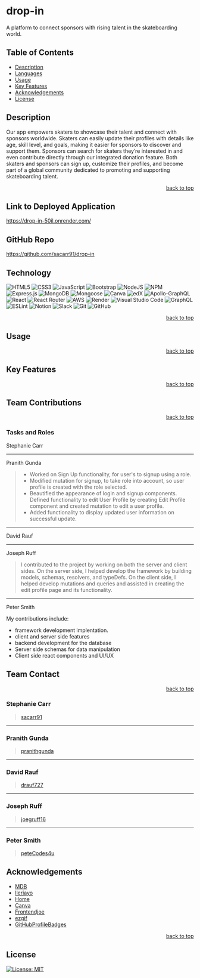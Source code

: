 <a name="readme-top"></a>

# drop-in

A platform to connect sponsors with rising talent in the skateboarding world.

## Table of Contents

- [Description](#Description)
- [Languages](#Languages)
- [Usage](#Usage)
- [Key Features](#Key-Features)
- [Acknowledgements](#Acknowledgements)
- [License](#License)

## Description

Our app empowers skaters to showcase their talent and connect with sponsors worldwide. Skaters can easily update their profiles with details like age, skill level, and goals, making it easier for sponsors to discover and support them. Sponsors can search for skaters they’re interested in and even contribute directly through our integrated donation feature. Both skaters and sponsors can sign up, customize their profiles, and become part of a global community dedicated to promoting and supporting skateboarding talent.

<p align="right"><a href="#readme-top">back to top</a></p>

## Link to Deployed Application

<https://drop-in-50il.onrender.com/>

## GitHub Repo

<https://github.com/sacarr91/drop-in>

## Technology

<!-- We can delete from or add to this list as needed! -->

![HTML5](https://img.shields.io/badge/html5-%23E34F26.svg?style=for-the-badge&logo=html5&logoColor=white)
![CSS3](https://img.shields.io/badge/css3-%231572B6.svg?style=for-the-badge&logo=css3&logoColor=white)
![JavaScript](https://img.shields.io/badge/javascript-%23323330.svg?style=for-the-badge&logo=javascript&logoColor=%23F7DF1E)
![Bootstrap](https://img.shields.io/badge/bootstrap-%238511FA.svg?style=for-the-badge&logo=bootstrap&logoColor=white)
![NodeJS](https://img.shields.io/badge/node.js-6DA55F?style=for-the-badge&logo=node.js&logoColor=white)
![NPM](https://img.shields.io/badge/NPM-%23CB3837.svg?style=for-the-badge&logo=npm&logoColor=white)
![Express.js](https://img.shields.io/badge/express.js-%23404d59.svg?style=for-the-badge&logo=express&logoColor=%2361DAFB)
![MongoDB](https://img.shields.io/badge/MongoDB-%234ea94b.svg?style=for-the-badge&logo=mongodb&logoColor=white)
![Mongoose](https://img.shields.io/badge/Mongoose-F04D35.svg?style=for-the-badge&logo=Mongoose&logoColor=white)
![Canva](https://img.shields.io/badge/Canva-%2300C4CC.svg?style=for-the-badge&logo=Canva&logoColor=white)
![edX](https://img.shields.io/badge/edX-%2302262B.svg?style=for-the-badge&logo=edX&logoColor=white)
![Apollo-GraphQL](https://img.shields.io/badge/-ApolloGraphQL-311C87?style=for-the-badge&logo=apollo-graphql)
![React](https://img.shields.io/badge/react-%2320232a.svg?style=for-the-badge&logo=react&logoColor=%2361DAFB)
![React Router](https://img.shields.io/badge/React_Router-CA4245?style=for-the-badge&logo=react-router&logoColor=white)
![AWS](https://img.shields.io/badge/AWS-%23FF9900.svg?style=for-the-badge&logo=amazon-aws&logoColor=white)
![Render](https://img.shields.io/badge/Render-%46E3B7.svg?style=for-the-badge&logo=render&logoColor=white)
![Visual Studio Code](https://img.shields.io/badge/Visual%20Studio%20Code-0078d7.svg?style=for-the-badge&logo=visual-studio-code&logoColor=white)
![GraphQL](https://img.shields.io/badge/-GraphQL-E10098?style=for-the-badge&logo=graphql&logoColor=white)
![ESLint](https://img.shields.io/badge/ESLint-4B3263?style=for-the-badge&logo=eslint&logoColor=white)
![Notion](https://img.shields.io/badge/Notion-%23000000.svg?style=for-the-badge&logo=notion&logoColor=white)
![Slack](https://img.shields.io/badge/Slack-4A154B?style=for-the-badge&logo=slack&logoColor=white)
![Git](https://img.shields.io/badge/git-%23F05033.svg?style=for-the-badge&logo=git&logoColor=white)
![GitHub](https://img.shields.io/badge/github-%23121011.svg?style=for-the-badge&logo=github&logoColor=white)

<p align="right"><a href="#readme-top">back to top</a></p>

## Usage

<p align="right"><a href="#readme-top">back to top</a></p>

## Key Features

<!-- - ![Finished Product](link finished product gif) -->

<p align="right"><a href="#readme-top">back to top</a></p>

## Team Contributions

<!-- <img src="github contributions link" alt="contributions" width="600" height="338"> -->

<p align="right"><a href="#readme-top">back to top</a></p>

### Tasks and Roles

Stephanie Carr

---

Pranith Gunda

> - Worked on Sign Up functionality, for user's to signup using a role.
> - Modified mutation for signup, to take role into account, so user profile is created with the role selected.
> - Beautified the appearance of login and signup components. Defined functionality to edit User Profile by creating Edit Profile component and created mutation to edit a user profile.
> - Added functionality to display updated user information on successful update.

---

David Rauf

---

Joseph Ruff

> I contributed to the project by working on both the server and client sides. On the server side, I helped develop the framework by building models, schemas, resolvers, and typeDefs. On the client side, I helped develop mutations and queries and assisted in creating the edit profile page and its functionality.

---

Peter Smith

My contributions include:
* framework development implentation.
* client and server side features
* backend development for the database
* Server side schemas for data manipulation
* Client side react components and UI/UX

## Team Contact

<p align="right"><a href="#readme-top">back to top</a></p>

### Stephanie Carr

> [sacarr91](https://github.com/sacarr91)

---

### Pranith Gunda

> [pranithgunda](https://github.com/pranithgunda)

---

### David Rauf

> [drauf727](https://github.com/drauf727)

---

### Joseph Ruff

> [joegruff16](https://github.com/joegruff16)

---

### Peter Smith

> [peteCodes4u](https://github.com/petecodes4u)

## Acknowledgements

- [MDB](https://mdbootstrap.com/docs/standard/extended/profiles/)
- [lleriayo](https://github.com/Ileriayo/markdown-badges)
- [Home](https://home.aveek.io/GitHub-Profile-Badges/)
- [Canva](https://www.canva.com/features/transparent-background/)
- [Frontendjoe](https://www.instagram.com/frontendjoe?igsh=NmFtNGl0NnZnMGRu)
- [ezgif](https://ezgif.com/)
- [GitHubProfileBadges](https://home.aveek.io/GitHub-Profile-Badges/)

<p align="right"><a href="#readme-top">back to top</a></p>

## License

[![License: MIT](https://img.shields.io/badge/License-MIT-yellow.svg)](https://opensource.org/licenses/MIT)
